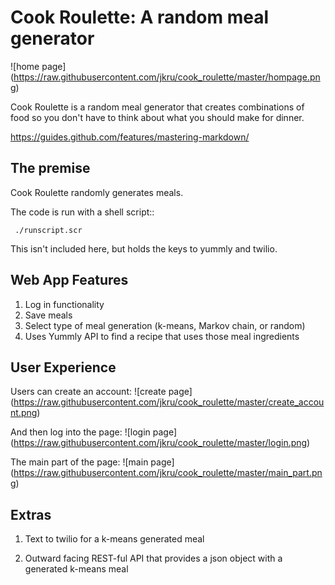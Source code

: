 Cook Roulette: A random meal generator
=====================
![home page]
(https://raw.githubusercontent.com/jkru/cook_roulette/master/hompage.png)

Cook Roulette is a random meal generator that creates combinations of food so you don't have to think about what you should make for dinner.

https://guides.github.com/features/mastering-markdown/


The premise
-----
Cook Roulette randomly generates meals.

The code is run with a shell script::

     ./runscript.scr

This isn't included here, but holds the keys to yummly and twilio.

Web App Features
----------------------- 
1. Log in functionality
2. Save meals
3. Select type of meal generation (k-means, Markov chain, or random)
4. Uses Yummly API to find a recipe that uses those meal ingredients

User Experience
-----------------------
Users can create an account:
![create page]
(https://raw.githubusercontent.com/jkru/cook_roulette/master/create_account.png)

And then log into the page:
![login page]
(https://raw.githubusercontent.com/jkru/cook_roulette/master/login.png)

The main part of the page:
![main page]
(https://raw.githubusercontent.com/jkru/cook_roulette/master/main_part.png)


Extras
-----------------------
1. Text to twilio for a k-means generated meal

2. Outward facing REST-ful API that provides a json object with a generated k-means meal

